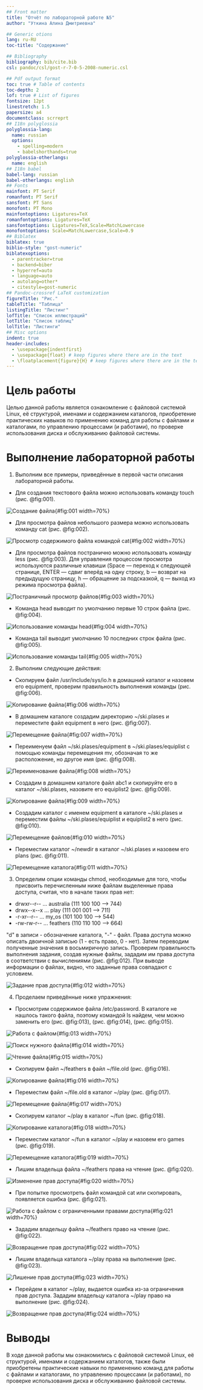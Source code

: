 ```yaml
---
## Front matter
title: "Отчёт по лабораторной работе №5"
author: "Уткина Алина Дмитриевна"

## Generic otions
lang: ru-RU
toc-title: "Содержание"

## Bibliography
bibliography: bib/cite.bib
csl: pandoc/csl/gost-r-7-0-5-2008-numeric.csl

## Pdf output format
toc: true # Table of contents
toc-depth: 2
lof: true # List of figures
fontsize: 12pt
linestretch: 1.5
papersize: a4
documentclass: scrreprt
## I18n polyglossia
polyglossia-lang:
  name: russian
  options:
	- spelling=modern
	- babelshorthands=true
polyglossia-otherlangs:
  name: english
## I18n babel
babel-lang: russian
babel-otherlangs: english
## Fonts
mainfont: PT Serif
romanfont: PT Serif
sansfont: PT Sans
monofont: PT Mono
mainfontoptions: Ligatures=TeX
romanfontoptions: Ligatures=TeX
sansfontoptions: Ligatures=TeX,Scale=MatchLowercase
monofontoptions: Scale=MatchLowercase,Scale=0.9
## Biblatex
biblatex: true
biblio-style: "gost-numeric"
biblatexoptions:
  - parentracker=true
  - backend=biber
  - hyperref=auto
  - language=auto
  - autolang=other*
  - citestyle=gost-numeric
## Pandoc-crossref LaTeX customization
figureTitle: "Рис."
tableTitle: "Таблица"
listingTitle: "Листинг"
lofTitle: "Список иллюстраций"
lotTitle: "Список таблиц"
lolTitle: "Листинги"
## Misc options
indent: true
header-includes:
  - \usepackage{indentfirst}
  - \usepackage{float} # keep figures where there are in the text
  - \floatplacement{figure}{H} # keep figures where there are in the text
---
```


# Цель работы

Целью данной работы является ознакомление с файловой системой Linux, её структурой, именами и содержанием каталогов, приобретение практических навыков по применению команд для работы с файлами и каталогами, по управлению процессами (и работами), по проверке использования диска и обслуживанию файловой системы.

# Выполнение лабораторной работы

1. Выполним все примеры, приведённые в первой части описания лабораторной работы.

- Для создания текстового файла можно использовать команду touch (рис. @fig:001).

![Создание файла](image/1.jpg){#fig:001 width=70%}

- Для просмотра файлов небольшого размера можно использовать команду cat (рис. @fig:002).

![Просмотр содержимого файла командой cat](image/2.jpg){#fig:002 width=70%}

- Для просмотра файлов постранично можно использовать команду less (рис. @fig:003). Для управления процессом просмотра используются различные клавиши (Space — переход к следующей странице, ENTER — сдвиг вперёд на одну строку, b — возврат на предыдущую страницу, h — обращение за подсказкой, q — выход из режима просмотра файла).

![Постраничный просмотр файлов](image/3.jpg){#fig:003 width=70%}

- Команда head выводит по умолчанию первые 10 строк файла (рис. @fig:004).

![Использование команды head](image/4.jpg){#fig:004 width=70%}

- Команда tail выводит умолчанию 10 последних строк файла (рис. @fig:005).

![Использование команды tail](image/5.jpg){#fig:005 width=70%}

2. Выполним следующие действия:

- Скопируем файл /usr/include/sys/io.h в домашний каталог и назовем его equipment, проверим правильность выполнения команды (рис. @fig:006).

![Копирование файла](image/6.jpg){#fig:006 width=70%}

- В домашнем каталоге создадим директорию ~/ski.plases и переместите файл equipment в него (рис. @fig:007).

![Перемещение файла](image/7.jpg){#fig:007 width=70%}

- Переименуем файл ~/ski.plases/equipment в ~/ski.plases/equiplist с помощью команды перемещения mv, обозначая то же расположение, но другое имя (рис. @fig:008).

![Переименование файла](image/8.jpg){#fig:008 width=70%}

- Создадим в домашнем каталоге файл abc1 и скопируйте его в каталог ~/ski.plases, назовите его equiplist2 (рис. @fig:009).

![Копирование файла](image/9.jpg){#fig:009 width=70%}

- Создадим каталог с именем equipment в каталоге ~/ski.plases и переместим файлы ~/ski.plases/equiplist и equiplist2 в него (рис. @fig:010).

![Перемещение файлов](image/10.jpg){#fig:010 width=70%}

- Переместим каталог ~/newdir в каталог ~/ski.plases и назовем его plans (рис. @fig:011).

![Перемещение каталога](image/11.jpg){#fig:011 width=70%}

3. Определим опции команды chmod, необходимые для того, чтобы присвоить перечисленным ниже файлам выделенные права доступа, считая, что в начале таких прав нет:

- drwxr--r-- ... australia (111 100 100 --> 744)
- drwx--x--x ... play (111 001 001 --> 711)
- -r-xr--r-- ... my_os (101 100 100 --> 544) 
- -rw-rw-r-- ... feathers (110 110 100 --> 664)

"d" в записи - обозначение каталога, "-" - файл. Права доступа можно описать двоичной записью (1 - есть право, 0 - нет). Затем переводим полученные значения в восьмиричную запись. Проверим правильность выполнения задания, создав нужные файлы, зададим им права доступа в соответствии с вычислениями (рис. @fig:012). При выводе информации о файлах, видно, что заданные права совпадают с условием.

![Задание прав доступа](image/12.jpg){#fig:012 width=70%}

4. Проделаем приведённые ниже упражнения:

- Просмотрим содержимое файла /etc/password. В каталоге не нашлось такого файла, поэтому командой ls найдем, чем можно заменить его (рис. @fig:013), (рис. @fig:014), (рис. @fig:015).

![Работа с файлом](image/13.jpg){#fig:013 width=70%}

![Поиск нужного файла](image/14.jpg){#fig:014 width=70%}

![Чтение файла](image/15.jpg){#fig:015 width=70%}

- Скопируем файл ~/feathers в файл ~/file.old (рис. @fig:016).

![Копирование файла](image/16.jpg){#fig:016 width=70%}

- Переместим файл ~/file.old в каталог ~/play (рис. @fig:017).

![Перемещение файла](image/17.jpg){#fig:017 width=70%}

- Скопируем каталог ~/play в каталог ~/fun (рис. @fig:018).

![Копирование каталога](image/18.jpg){#fig:018 width=70%}

- Переместим каталог ~/fun в каталог ~/play и назовем его games (рис. @fig:019).

![Перемещение каталога](image/19.jpg){#fig:019 width=70%}

- Лишим владельца файла ~/feathers права на чтение (рис. @fig:020).

![Изменение прав доступа](image/20.jpg){#fig:020 width=70%}

- При попытке просмотреть файл командой cat или скопировать, появляется ошибка (рис. @fig:021).

![Работа с файлом с ограниченными правами доступа](image/21.jpg){#fig:021 width=70%}

- Зададим владельцу файла ~/feathers право на чтение (рис. @fig:022).

![Возвращение прав доступа](image/22.jpg){#fig:022 width=70%}

- Лишим владельца каталога ~/play права на выполнение (рис. @fig:023).

![Лишение прав доступа](image/23.jpg){#fig:023 width=70%}

- Перейдем в каталог ~/play, выдается ошибка из-за ограничения прав доступа. Зададим владельцу каталога ~/play право на выполнение (рис. @fig:024).

![Возвращение прав доступа](image/24.jpg){#fig:024 width=70%}

# Выводы

В ходе данной работы мы ознакомились с файловой системой Linux, её структурой, именами и содержанием каталогов, также были приобретены практические навыки по применению команд для работы с файлами и каталогами, по управлению процессами (и работами), по проверке использования диска и обслуживанию файловой системы.

